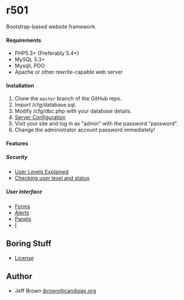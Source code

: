 
# r501

Bootstrap-based website framework.

#### Requirements

* PHP5.3+ (Preferably 5.4+)
* MySQL 5.3+
* Mysqli, PDO
* Apache or other rewrite-capable web server


#### Installation
1. Clone the `master` branch of the GitHub repo.
2. Import /cfg/database.sql.
3. Modify /cfg/dbc.php with your database details.
4. [Server Configuration](documentation/SERVER.md)
5. Visit your site and log in as "admin" with the password "password".
6. Change the administrator account password immediately!

#### Features

##### Security
* [User Levels Explained](#)
* [Checking user level and status](#)

##### User Interface
* [Forms](documentation/FORMS.md)
* [Alerts](documentation/ALERTS.md)
* [Panels](#)
* [

Boring Stuff
------
* [License](LICENSE)

Author
------
* Jeff Brown <jbrown@candojax.org>
